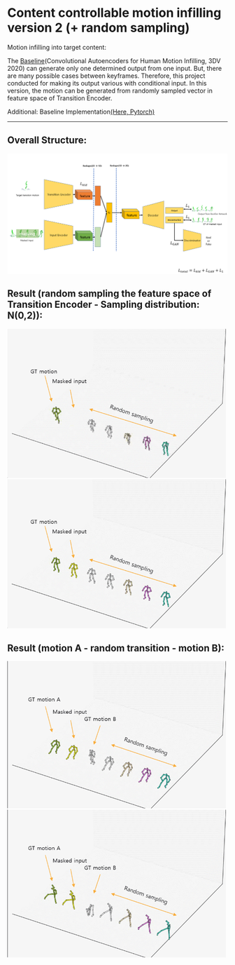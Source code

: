 # Content controllable motion infilling version 2 (+ random sampling)


Motion infilling into target content:

The [Baseline](https://arxiv.org/abs/2010.11531)(Convolutional Autoencoders for Human Motion Infilling, 3DV 2020) can generate only one determined output from one input. But, there are many possible cases between keyframes. Therefore, this project conducted for making its output various with conditional input.
In this version, the motion can be generated from randomly sampled vector in feature space of Transition Encoder.

Additional: Baseline Implementation[(Here, Pytorch)](https://github.com/rlgnswk/Motion-Infilling-pytorch-version-implementation) 

-----------------

## Overall Structure:
<p float="center">
  <img src="./figs/model_overview2.png" width="700" />

</p>


## Result (random sampling the feature space of Transition Encoder - Sampling distribution: N(0,2)):
<p float="center">
  <img src="./figs/random_end1.gif" width="500" />
  <img src="./figs/random_mid1.gif" width="500" />
   
</p>


## Result (motion A - random transition - motion B):
<p float="center">
  <img src="./figs/random_AB.gif" width="500" />
  <img src="./figs/random_AB2.gif" width="500" />
   
</p>


